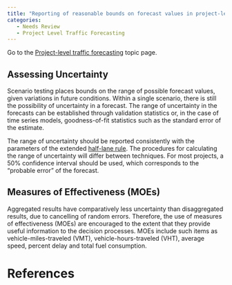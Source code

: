 ```yaml
---
title: "Reporting of reasonable bounds on forecast values in project-level traffic forecasting"
categories:
   - Needs Review
   - Project Level Traffic Forecasting
---
```


Go to the [Project-level traffic forecasting](Project-level_traffic_forecasting) topic page.

Assessing Uncertainty
---------------------

Scenario testing places bounds on the range of possible forecast values, given variations in future conditions. Within a single scenario, there is still the possibility of uncertainty in a forecast. The range of uncertainty in the forecasts can be established through validation statistics or, in the case of time series models, goodness-of-fit statistics such as the standard error of the estimate.

The range of uncertainty should be reported consistently with the parameters of the extended [half-lane rule](Half-lane_rule_and_extensions_in_project-level_traffic_forecasting). The procedures for calculating the range of uncertainty will differ between techniques. For most projects, a 50% confidence interval should be used, which corresponds to the “probable error” of the forecast.

Measures of Effectiveness (MOEs)
--------------------------------

Aggregated results have comparatively less uncertainty than disaggregated results, due to cancelling of random errors. Therefore, the use of measures of effectiveness (MOEs) are encouraged to the extent that they provide useful information to the decision processes. MOEs include such items as vehicle-miles-traveled (VMT), vehicle-hours-traveled (VHT), average speed, percent delay and total fuel consumption.

References
==========

